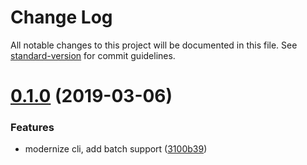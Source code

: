 # Change Log

All notable changes to this project will be documented in this file. See [standard-version](https://github.com/conventional-changelog/standard-version) for commit guidelines.

<a name="0.1.0"></a>
# [0.1.0](https://github.com/argos-ci/argos-cli/compare/v0.0.9...v0.1.0) (2019-03-06)


### Features

* modernize cli, add batch support ([3100b39](https://github.com/argos-ci/argos-cli/commit/3100b39))
